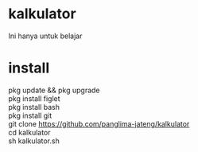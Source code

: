 # kalkulator
Ini hanya untuk belajar

# install
pkg update && pkg upgrade               
pkg install figlet                     
pkg install bash                       
pkg install git                      
git clone https://github.com/panglima-jateng/kalkulator   
cd kalkulator                   
sh kalkulator.sh
